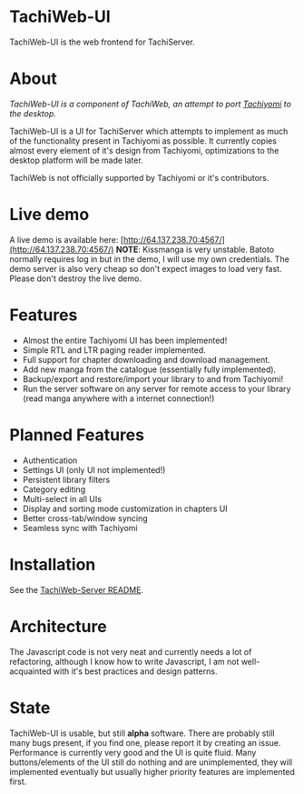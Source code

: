# TachiWeb-UI
TachiWeb-UI is the web frontend for TachiServer.

# About
*TachiWeb-UI is a component of TachiWeb, an attempt to port [Tachiyomi](https://github.com/inorichi/tachiyomi) to the desktop.*

TachiWeb-UI is a UI for TachiServer which attempts to implement as much of the functionality present in Tachiyomi as possible.
It currently copies almost every element of it's design from Tachiyomi, optimizations to the desktop platform will be made later.

TachiWeb is not officially supported by Tachiyomi or it's contributors.

# Live demo
A live demo is available here: [http://64.137.238.70:4567/](http://64.137.238.70:4567/)
**NOTE**: Kissmanga is very unstable. Batoto normally requires log in but in the demo, I will use my own credentials.
The demo server is also very cheap so don't expect images to load very fast.
Please don't destroy the live demo.

# Features
- Almost the entire Tachiyomi UI has been implemented!
- Simple RTL and LTR paging reader implemented.
- Full support for chapter downloading and download management.
- Add new manga from the catalogue (essentially fully implemented).
- Backup/export and restore/import your library to and from Tachiyomi!
- Run the server software on any server for remote access to your library (read manga anywhere with a internet connection!)

# Planned Features
- Authentication
- Settings UI (only UI not implemented!)
- Persistent library filters
- Category editing
- Multi-select in all UIs
- Display and sorting mode customization in chapters UI
- Better cross-tab/window syncing
- Seamless sync with Tachiyomi

# Installation
See the [TachiWeb-Server README](https://github.com/TachiWeb/TachiWeb-Server#installation).

# Architecture
The Javascript code is not very neat and currently needs a lot of refactoring, although I know how to write Javascript, I am not well-acquainted with it's best practices and design patterns.

# State
TachiWeb-UI is usable, but still **alpha** software.
There are probably still many bugs present, if you find one, please report it by creating an issue.
Performance is currently very good and the UI is quite fluid.
Many buttons/elements of the UI still do nothing and are unimplemented, they will implemented eventually but usually higher priority features are implemented first.

